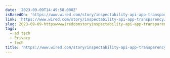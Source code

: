 ```yaml
---
date: '2023-09-09T14:49:58.000Z'
isBasedOn: 'https://www.wired.com/story/inspectability-api-app-transparency/'
link: 'https://www.wired.com/story/inspectability-api-app-transparency/'
slug: 2023-09-09-httpswwwwiredcomstoryinspectability-api-app-transparency
tags:
  - ad tech
  - Privacy
  - tech
title: 'https://www.wired.com/story/inspectability-api-app-transparency/'
---
```


